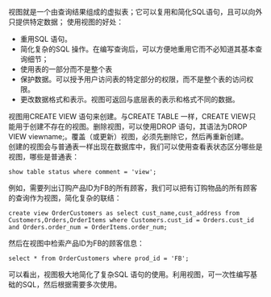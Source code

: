 视图就是一个由查询结果组成的虚拟表；它可以复用和简化SQL语句，且可以向外只提供特定数据；
使用视图的好处：
- 重用SQL 语句。
- 简化复杂的SQL 操作。在编写查询后，可以方便地重用它而不必知道其基本查询细节；
- 使用表的一部分而不是整个表
- 保护数据。可以授予用户访问表的特定部分的权限，而不是整个表的访问权限。
- 更改数据格式和表示。视图可返回与底层表的表示和格式不同的数据。

视图用CREATE VIEW 语句来创建。与CREATE TABLE 一样，CREATE VIEW只能用于创建不存在的视图。删除视图，可以使用DROP 语句，其语法为DROP VIEW viewname;。覆盖（或更新）视图，必须先删除它，然后再重新创建。  
创建的视图会与普通表一样出现在数据库中，我们可以使用查看表状态区分哪些是视图，哪些是普通表：
```
show table status where comment = 'view';
```
例如，需要列出订购产品ID为FB的所有顾客，我们可以把有订购物品的所有顾客的查询作为视图，简化复杂的联结：
```
create view OrderCustomers as select cust_name,cust_address from Customers,Orders,OrderItems where Customers.cust_id = Orders.cust_id and Orders.order_num = OrderItems.order_num;
```
然后在视图中检索产品ID为FB的顾客信息：
```
select * from OrderCustomers where prod_id = 'FB';
```
可以看出，视图极大地简化了复杂SQL 语句的使用。利用视图，可一次性编写基础的SQL，然后根据需要多次使用。

